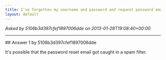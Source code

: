 ```yaml
---
title: I've forgotten my username and password and request password email isn't working.
layout: default
---
```




*Asked by 5106b3d397cfef1897006dde on 2013-01-28T19:08:40+00:00*

<hr>
## Answer 1 by 5106b3d397cfef1897006dde

It's possible that the password reset email got caught in a spam filter.
